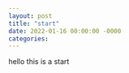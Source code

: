 ```yaml
---
layout: post
title: "start"
date: 2022-01-16 00:00:00 -0000
categories:
---
```

hello this is a start

